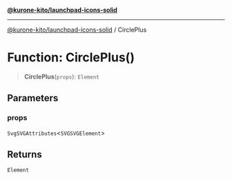 [**@kurone-kito/launchpad-icons-solid**](../README.md)

***

[@kurone-kito/launchpad-icons-solid](../globals.md) / CirclePlus

# Function: CirclePlus()

> **CirclePlus**(`props`): `Element`

## Parameters

### props

`SvgSVGAttributes`\<`SVGSVGElement`\>

## Returns

`Element`
